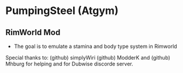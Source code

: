 # PumpingSteel (Atgym)
## RimWorld Mod
- The goal is to emulate a stamina and body type system in Rimworld

Special thanks to: (github) simplyWiri (github) ModderK and (github) Mhburg for helping and for Dubwise discorde server.
